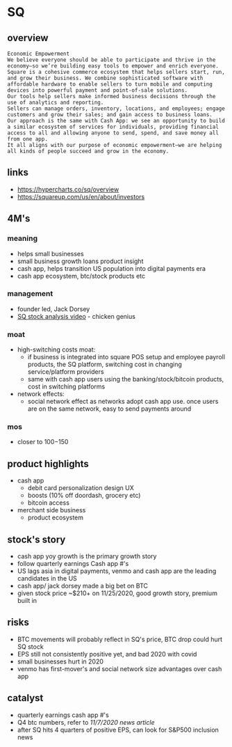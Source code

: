 # SQ

## overview
```
Economic Empowerment
We believe everyone should be able to participate and thrive in the economy—so we’re building easy tools to empower and enrich everyone.
Square is a cohesive commerce ecosystem that helps sellers start, run, and grow their business. We combine sophisticated software with affordable hardware to enable sellers to turn mobile and computing devices into powerful payment and point-of-sale solutions.
Our tools help sellers make informed business decisions through the use of analytics and reporting.
Sellers can manage orders, inventory, locations, and employees; engage customers and grow their sales; and gain access to business loans.
Our approach is the same with Cash App: we see an opportunity to build a similar ecosystem of services for individuals, providing financial access to all and allowing anyone to send, spend, and save money all from one app.
It all aligns with our purpose of economic empowerment—we are helping all kinds of people succeed and grow in the economy.
```

## links
- https://hypercharts.co/sq/overview
- https://squareup.com/us/en/about/investors

## 4M's
### meaning
- helps small businesses
- small business growth loans product insight
- cash app, helps transition US population into digital payments era
- cash app ecosystem, btc/stock products etc

### management
- founder led, Jack Dorsey
- [SQ stock analysis video](https://www.youtube.com/watch?v=rpykRV5MgDk) - chicken genius


### moat
- high-switching costs moat:
  - if business is integrated into square POS setup and employee payroll products, the SQ platform, switching cost in changing service/platform providers
  - same with cash app users using the banking/stock/bitcoin products, cost in switching platforms
- network effects:
  - social network effect as networks adopt cash app use. once users are on the same network, easy to send payments around

### mos
 - closer to $100-$150

## product highlights
- cash app
  - debit card personalization design UX
  - boosts (10% off doordash, grocery etc)
  - bitcoin access
- merchant side business
  - product ecosystem

## stock's story
- cash app yoy growth is the primary growth story
- follow quarterly earnings Cash app #'s
- US lags asia in digital payments, venmo and cash app are the leading candidates in the US
- cash app/ jack dorsey made a big bet on BTC
- given stock price ~$210+ on 11/25/2020, good growth story, premium built in

## risks
- BTC movements will probably reflect in SQ's price, BTC drop could hurt SQ stock
- EPS still not consistently positive yet, and bad 2020 with covid
- small businesses hurt in 2020
- venmo has first-mover's and social network size advantages over cash app

## catalyst
- quarterly earnings cash app #'s
- Q4 btc numbers, refer to *11/7/2020 news article*
- after SQ hits 4 quarters of positive EPS, can look for S&P500 inclusion news
